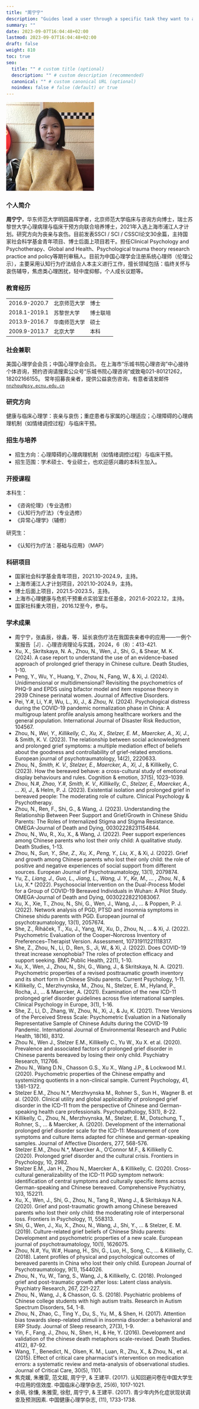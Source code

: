 ```yaml
---
title: "周宁宁"
description: "Guides lead a user through a specific task they want to accomplish, often with a sequence of steps."
summary: ""
date: 2023-09-07T16:04:48+02:00
lastmod: 2023-09-07T16:04:48+02:00
draft: false
weight: 810
toc: true
seo:
  title: "" # custom title (optional)
  description: "" # custom description (recommended)
  canonical: "" # custom canonical URL (optional)
  noindex: false # false (default) or true
---
```



![ZhNN](./photo.jpg)

### 个人简介
**周宁宁**，华东师范大学明园晨晖学者，北京师范大学临床与咨询方向博士，瑞士苏黎世大学心理病理与临床干预方向联合培养博士，2021年入选上海市浦江人才计划。研究方向为丧亲与哀伤。目前发表SSCI / SCI / CSSCI论文30余篇，主持国家社会科学基金青年项目、博士后面上项目若干。担任Clinical Psychology and Psychotherapy、Global and Health、Psychological trauma theory research practice and policy等期刊审稿人。目前为中国心理学会注册系统心理师（伦理公示），主要采用认知行为疗法结合人本主义进行工作，擅长领域包括：临终关怀与哀伤辅导，焦虑类心理困扰，轻中度抑郁，个人成长议题等。


### 教育经历

<table><tbody><tr><td><span>2016.9-2020.7</span></td><td><span>北京师范大学</span></td><td rowspan="1" colspan="3"><span>博士</span></td></tr><tr><td><span>2018.1-2019.1</span></td><td><span>苏黎世大学</span></td><td rowspan="1" colspan="3"><span>博士联培</span></td></tr><tr><td><span>2013.9-2016.7</span></td><td><span>华南师范大学</span></td><td rowspan="1" colspan="3"><span>硕士</span></td></tr><tr><td rowspan="2" colspan="1"><span>2009.9-2013.7</span></td><td rowspan="2" colspan="1"><span>北京大学</span></td><td rowspan="2" colspan="3"><span>本科</span></td></tr><tr></tr></tbody></table>

### 社会兼职
美国心理学会会员；中国心理学会会员。
在上海市“乐城书院心理咨询”中心接待个体咨询，预约咨询请搜索公众号“乐城书院心理咨询”或致电021-80121262，18202166155。
常年招募丧亲者，提供公益哀伤咨询，有意者请发邮件<code>nnzhou@psy.ecnu.edu.cn</code>


### 研究方向
健康与临床心理学：丧亲与哀伤；重症患者与家属的心理适应；心理障碍的心理病理机制（如情绪调控过程）与临床干预。



### 招生与培养
- 招生方向：心理障碍的心理病理机制（如情绪调控过程）与临床干预。
- 招生范围：学术硕士、专业硕士，也欢迎感兴趣的本科生加入。

### 开授课程
本科生：
- 《咨询伦理》（专业选修）
- 《认知行为疗法》（专业选修）
- 《异常心理学》（辅修）

研究生：
- 《认知行为疗法：基础与应用》（MAP）
### 科研项目
- 国家社会科学基金青年项目，2021.10-2024.9，主持。
- 上海市浦江人才计划项目，2021.10-2024.9，主持。
- 博士后面上项目，2021.5-2023.5，主持。
- 上海市心理健康与危机干预重点实验室主任基金，2021.6-2022.12，主持。
- 国家社科重大项目，2016.12至今，参与。


### 学术成果
- 周宁宁，张淼辰，徐鑫，等．延长哀伤疗法在我国丧亲者中的应用——一例个案报告［J］．心理咨询理论与实践，2024，6（8）：413-421.
- Xu, X., Skritskaya, N. A., Zhou, N., Wen, J., Shi, G., & Shear, M. K. (2024). A case report to understand the use of an evidence-based approach of prolonged grief therapy in Chinese culture. Death Studies, 1-10.
- Peng, Y., Wu, Y., Huang, Y., Zhou, N., Fang, W., & Xi, J. (2024). Unidimensional or multidimensional? Revisiting the psychometrics of PHQ-9 and EPDS using bifactor model and item response theory in 2939 Chinese perinatal women. Journal of Affective Disorders.
- Pei, Y.#, Li, Y.#, Wu, L., Xi, J.*, & Zhou, N*. (2024). Psychological distress during the COVID-19 pandemic normalization phase in China: A multigroup latent profile analysis among healthcare workers and the general population. International Journal of Disaster Risk Reduction, 104567.
- Zhou, N.*, Wei, Y., Killikelly, C., Xu, X., Stelzer, E. M., Maercker, A., Xi, J.*, & Smith, K. V. (2023). The relationship between social acknowledgment and prolonged grief symptoms: a multiple mediation effect of beliefs about the goodness and controllability of grief-related emotions. European journal of psychotraumatology, 14(2), 2220633.
- Zhou, N.*, Smith, K. V., Stelzer, E., Maercker, A., Xi, J.*, & Killikelly, C. (2023). How the bereaved behave: a cross-cultural study of emotional display behaviours and rules. Cognition & emotion, 37(5), 1023–1039.
- Zhou, N.#*, Zhao, Y.#, Smith, K. V., Killikelly, C., Stelzer, E., Maercker, A., ... Xi, J.*, & Helm, P. J. (2023). Existential isolation and prolonged grief in bereaved people: The moderating role of culture. Clinical Psychology & Psychotherapy.
- Zhou, N., Ren, F., Shi, G., & Wang, J. (2023). Understanding the Relationship Between Peer Support and Grief/Growth in Chinese Shidu Parents: The Roles of Internalized Stigma and Stigma Resistance. OMEGA-Journal of Death and Dying, 00302228231154844.
- Zhou, N., Wu, R., Xu, X., & Wang, J. (2022). Peer support experiences among Chinese parents who lost their only child: A qualitative study. Death Studies, 1-13.
- Zhou, N.*, Sun, Y., She, Z., Xu, X., Peng, Y., Liu, X.*, & Xi, J. (2022). Grief and growth among Chinese parents who lost their only child: the role of positive and negative experiences of social support from different sources. European Journal of Psychotraumatology, 13(1), 2079874.
- Yu, Z.*, Liang, J., Guo, L., Jiang, L., Wang, J. Y., Ke, M., ... , Zhou, N.*, & Liu, X.* (2022). Psychosocial Intervention on the Dual-Process Model for a Group of COVID-19 Bereaved Individuals in Wuhan: A Pilot Study. OMEGA-Journal of Death and Dying, 00302228221083067.
- Xu, X., Xie, T., Zhou, N., Shi, G., Wen, J., Wang, J., ... & Poppen, P. J. (2022). Network analysis of PGD, PTSD and insomnia symptoms in Chinese shidu parents with PGD. European journal of psychotraumatology, 13(1), 2057674.
- She, Z., Řiháček, T., Xu, J., Yang, W., Xu, D., Zhou, N., ... & Xi, J. (2022). Psychometric Evaluation of the Cooper–Norcross Inventory of Preferences–Therapist Version. Assessment, 10731911221118317.
- She, Z., Zhou, N., Li, D., Ren, S., Ji, W., & Xi, J. (2022). Does COVID-19 threat increase xenophobia? The roles of protection efficacy and support seeking. BMC Public Health, 22(1), 1-10.
- Xu, X., Wen, J., Zhou, N., Shi, G., Wang, J., & Skritskaya, N. A. (2021). Psychometric properties of a revised posttraumatic growth inventory and its short form in Chinese Shidu parents. Current Psychology, 1-11.
- Killikelly, C., Merzhvynska, M., Zhou, N., Stelzer, E. M., Hyland, P., Rocha, J., ... & Maercker, A. (2021). Examination of the new ICD-11 prolonged grief disorder guidelines across five international samples. Clinical Psychology in Europe, 3(1), 1-16.
- She, Z., Li, D., Zhang, W., Zhou, N., Xi, J., & Ju, K. (2021). Three Versions of the Perceived Stress Scale: Psychometric Evaluation in a Nationally Representative Sample of Chinese Adults during the COVID-19 Pandemic. International Journal of Environmental Research and Public Health, 18(16), 8312.
- Zhou N., Wen J., Stelzer E.M., Killikelly C., Yu W., Xu X. et al. (2020). Prevalence and associated factors of prolonged grief disorder in Chinese parents bereaved by losing their only child. Psychiatry Research, 112766.
- Zhou N., Wang D.N., Chasson G.S., Xu X., Wang J.P., & Lockwood M.I. (2020). Psychometric properties of the Chinese empathy and systemizing quotients in a non-clinical sample. Current Psychology, 41, 1361-1372.
- Stelzer E.M., Zhou N.*, Merzhvynska M., Rohner S., Sun H., Wagner B. et al. (2020). Clinical utility and global applicability of prolonged grief disorder in the ICD-11 from the perspective of Chinese and German-speaking health care professionals. Psychopathology, 53(1), 8-22.
- Killikelly, C., Zhou, N., Merzhvynska, M., Stelzer, E. M., Dotschung, T., Rohner, S., ... & Maercker, A. (2020). Development of the international prolonged grief disorder scale for the ICD-11: Measurement of core symptoms and culture items adapted for chinese and german-speaking samples. Journal of Affective Disorders, 277, 568-576.
- Stelzer E.M., Zhou N.*, Maercker A., O’Connor M.F., & Killikelly C. (2020). Prolonged grief disorder and the cultural crisis. Frontiers in Psychology, 10, 2982.
- Stelzer E.M., Jan H., Zhou N., Maercker A., & Killikelly, C. (2020). Cross-cultural generalizability of the ICD-11 PGD symptom network: identification of central symptoms and culturally specific items across German-speaking and Chinese bereaved. Comprehensive Psychiatry, 103, 152211.
- Xu, X., Wen, J., Shi, G., Zhou, N., Tang R., Wang J., & Skritskaya N.A. (2020). Grief and post-traumatic growth among Chinese bereaved parents who lost their only child: the moderating role of interpersonal loss. Frontiers in Psychology, 11, 558313.
- Shi, G., Wen, J., Xu, X., Zhou, N., Wang, J., Shi, Y., ... & Stelzer, E. M. (2019). Culture-related grief beliefs of Chinese Shidu parents: Development and psychometric properties of a new scale. European journal of psychotraumatology, 10(1), 1626075.
- Zhou, N.#, Yu, W.#, Huang, H., Shi, G., Luo, H., Song, C., ... & Killikelly, C. (2018). Latent profiles of physical and psychological outcomes of bereaved parents in China who lost their only child. European Journal of Psychotraumatology, 9(1), 1544026.
- Zhou, N., Yu, W., Tang, S., Wang, J., & Killikelly, C. (2018). Prolonged grief and post-traumatic growth after loss: Latent class analysis. Psychiatry Research, 267, 221-227.
- Zhou, N., Wang, J., & Chasson, G. S. (2018). Psychiatric problems of Chinese college students with high autism traits. Research in Autism Spectrum Disorders, 54, 1-8.
- Zhou, N., Zhao, C., Ting Y., Du, S., Yu, M., & Shen, H. (2017). Attention bias towards sleep-related stimuli in insomnia disorder: a behavioral and ERP Study. Journal of Sleep research, 27(3), 1-9.
- Yin, F., Fang, J., Zhou, N., Shen, H., & He, Y. (2016). Development and validation of the chinese death metaphors scale-revised. Death Studies. 41(2), 87-92.
- Wang, T., Benedict, N., Olsen, K. M., Luan, R., Zhu, X., & Zhou, N., et al. (2015). Effect of critical care pharmacist's intervention on medication errors: a systematic review and meta-analysis of observational studies. Journal of Critical Care, 30(5), 1101.
- 焦克媛, 朱雅雯, 范文超, 周宁宁, & 王建平. (2017). 认知回避问卷在中国大学生中应用的信效度. 中国临床心理学杂志, 25(6), 1017-1021.
- 余萌, 徐慊, 朱雅雯, 徐慰, 周宁宁, & 王建平. (2017). 青少年内外化症状现状调查及预测因素. 中国健康心理学杂志, (11), 1733-1738.
